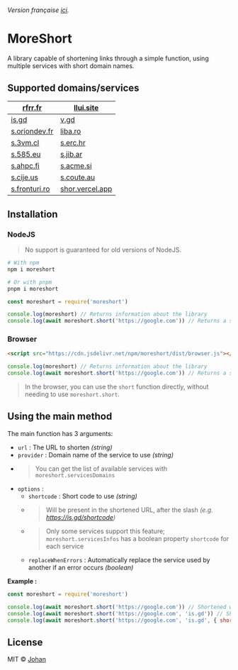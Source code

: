 ###### Version française [ici](https://github.com/johan-perso/moreshort/blob/main/README.fr.md).

# MoreShort

A library capable of shortening links through a simple function, using multiple services with short domain names.


## Supported domains/services

| [rfrr.fr](https://unshort.johanstick.fr)             | [llui.site](https://unshort.johanstick.fr)      |
|------------------------------------------------------|-------------------------------------------------|
| [is.gd](https://is.gd)                               | [v.gd](https://v.gd)                            |
| [s.oriondev.fr](https://quecto.oriondev.fr)          | [liba.ro](https://liba.ro)                      |
| [s.3vm.cl](https://unshort.johanstick.fr)            | [s.erc.hr](https://unshort.johanstick.fr)       |
| [s.585.eu](https://unshort.johanstick.fr)            | [s.jib.ar](https://unshort.johanstick.fr)       |
| [s.ahpc.fi](https://unshort.johanstick.fr)           | [s.acme.si](https://unshort.johanstick.fr)      |
| [s.cije.us](https://unshort.johanstick.fr)           | [s.coute.au](https://unshort.johanstick.fr)     |
| [s.fronturi.ro](https://unshort.johanstick.fr)       | [shor.vercel.app](https://unshort.johanstick.fr)|

## Installation

### NodeJS

> No support is guaranteed for old versions of NodeJS.

```bash
# With npm
npm i moreshort

# Or with pnpm
pnpm i moreshort
```

```js
const moreshort = require('moreshort')

console.log(moreshort) // Returns information about the library
console.log(await moreshort.short('https://google.com')) // Returns a shortened link
```

### Browser

```html
<script src="https://cdn.jsdelivr.net/npm/moreshort/dist/browser.js"></script>
```

```js
console.log(moreshort) // Returns information about the library
console.log(await moreshort.short('https://google.com')) // Returns a shortened link
```

> In the browser, you can use the `short` function directly, without needing to use `moreshort.short`.


## Using the main method

The main function has 3 arguments:

* `url` : The URL to shorten *(string)*
* `provider` : Domain name of the service to use *(string)*
* > You can get the list of available services with `moreshort.servicesDomains`
* `options` :
	* `shortcode` : Short code to use *(string)*
	* > Will be present in the shortened URL, after the slash *(e.g. https://is.gd/shortcode)*
	* > Only some services support this feature; `moreshort.servicesInfos` has a boolean property `shortcode` for each service
	* `replaceWhenErrors` : Automatically replace the service used by another if an error occurs *(boolean)*

**Example :**

```js
const moreshort = require('moreshort')

console.log(await moreshort.short('https://google.com')) // Shortened with a random service
console.log(await moreshort.short('https://google.com', 'is.gd')) // Shortened with the is.gd service
console.log(await moreshort.short('https://google.com', 'is.gd', { shortcode: 'google' })) // Shortened with the is.gd service and the short code "google"
```


## License

MIT © [Johan](https://johanstick.fr)